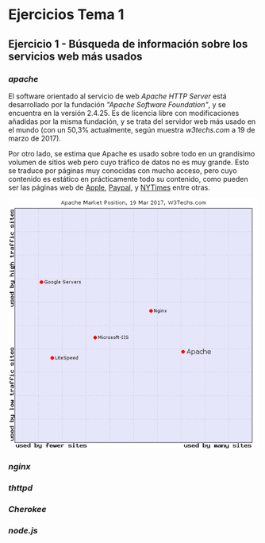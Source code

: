 # Ejercicios Tema 1
## Ejercicio 1 - Búsqueda de información sobre los servicios web más usados

### ***apache***
El software orientado al servicio de web *Apache HTTP Server* está desarrollado por la fundación *"Apache Software Foundation"*, y se encuentra en la versión 2.4.25. Es de licencia libre con modificaciones añadidas por la misma fundación, y se trata del servidor web más usado en el mundo (con un 50,3% actualmente, según muestra *w3techs.com* a 19 de marzo de 2017).

Por otro lado, se estima que Apache es usado sobre todo en un grandísimo volumen de sitios web pero cuyo tráfico de datos no es muy grande. Esto se traduce por páginas muy conocidas con mucho acceso, pero cuyo contenido es estático en prácticamente todo su contenido, como pueden ser las páginas web de [Apple](http://www.apple.com), [Paypal](http://www.paypal.com), y [NYTimes](http://nytimes.com) entre otras. 

![img](https://github.com/adrianmorente/SWAP_UGR/blob/master/Tema1/1.1-ws-apache-w3techs.png)

### ***nginx***


### ***thttpd***


### ***Cherokee***


### ***node.js***
